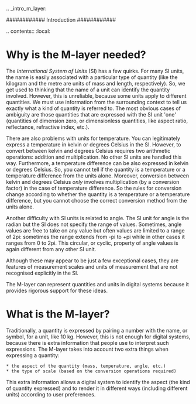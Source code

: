 .. _intro_m_layer: 

############
Introduction
############

.. contents::
   :local:

Why is the M-layer needed?
==========================

The *International System of Units* (SI) has a few quirks. For many SI units, the name is easily associated with a particular type of quantity (like the kilogram and the metre are units of mass and length, respectively). So, we get used to thinking that the name of a unit can identify the quantity involved. However, this is unreliable, because some units apply to different quantities. We must use information from the surrounding context to tell us exactly what a kind of quantity is referred to. The most obvious cases of ambiguity are those quantities that are expressed with the SI unit 'one' (quantities of dimension zero, or dimensionless quantities, like aspect ratio, reflectance, refractive index, etc.).

There are also problems with units for temperature. You can legitimately express a temperature in kelvin or degrees Celsius in the SI. However, to convert between kelvin and degrees Celsius requires two arithmetic operations: addition and multiplication. No other SI units are handled this way. Furthermore, a temperature difference can be also expressed in kelvin or degrees Celsius. So, you cannot tell if the quantity is a temperature or a temperature difference from the units alone. Moreover, conversion between kelvin and degrees Celsius *only* involves multiplication (by a conversion factor) in the case of temperature difference. So the rules for conversion change according to whether the quantity is a temperature or a temperature difference, but you cannot choose the correct conversion method from the units alone.

Another difficulty with SI units is related to angle. The SI unit for angle is the radian but the SI does not specify the range of values. Sometimes, angle values are free to take on any value but often values are limited to a range of 2pi: sometimes the range extends from -pi to +pi while in other cases it ranges from 0 to 2pi. This circular, or cyclic, property of angle values is again different from any other SI unit.


Although these may appear to be just a few exceptional cases, they are features of measurement scales and units of measurement that are not recognised explicitly in the SI. 

The M-layer can represent quantities and units in digital systems because it provides rigorous support for these ideas.  

What is the M-layer?
====================

Traditionally, a quantity is expressed by pairing a number with the name, or symbol, for a unit, like 10 kg. However, this is not enough for digital systems, because there is extra information that people use to interpret such expressions. The M-layer takes into account two extra things when expressing a quantity: 

    * the aspect of the quantity (mass, temperature, angle, etc.)
    * the type of scale (based on the conversion operations required)
    
This extra information allows a digital system to identify the aspect (the kind of quantity expressed) and to render it in different ways (including different units) according to user preferences.